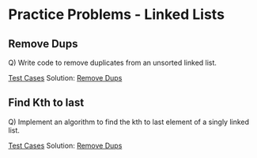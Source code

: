 # Practice Problems - Linked Lists

## Remove Dups
Q) Write code to remove duplicates from an unsorted linked list.

[Test Cases](./remove_dups_test.py)
Solution: [Remove Dups](./remove_dups.py)


## Find Kth to last
Q) Implement an algorithm to find the kth to last element of a singly linked list.

[Test Cases](./kth_to_last_test.py)
Solution: [Remove Dups](./kth_to_last.py)
